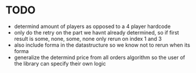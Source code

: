 # TODO

- determind amount of players as opposed to a 4 player hardcode
- only do the retry on the part we havnt already determined, so if first result is some, none, some, none only rerun on index 1 and 3
- also include forma in the datastructure so we know not to rerun when its forma
- generalize the determind price from all orders algorithm so the user of the library can specify their own logic
